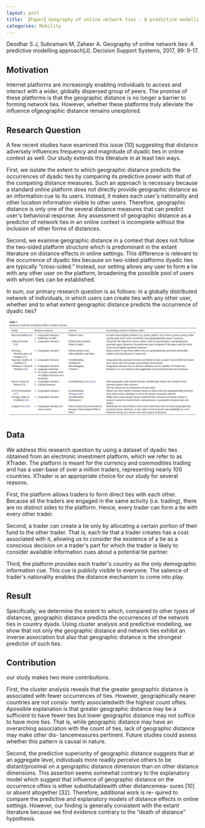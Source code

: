 ```yaml
---
layout: post
title: 【Paper】Geography of online network ties - A predictive modelling approach
categories: Mobility
---
```


Deodhar S J, Subramani M, Zaheer A. Geography of online network ties: A predictive modelling approach[J]. Decision Support Systems, 2017, 99: 9-17.

## Motivation

Internet platforms are increasingly enabling individuals to access and interact with a wider, globally dispersed group of peers. The promise of these platforms is that the geographic distance is no longer a barrier to forming network ties. However, whether these platforms truly alleviate the influence ofgeographic distance remains unexplored.

## Research Question

A few recent studies have examined this issue [10] suggesting that distance adversely influences frequency and magnitude of dyadic ties in online context as well. Our study extends this literature in at least two ways. 

First, we isolate the extent to which geographic distance predicts the occurrences of dyadic ties by comparing its predictive power with that of the competing distance measures. Such an approach is necessary because a standard online platform does not directly provide geographic distance as an information cue to its users. Instead, it makes each user's nationality and other location information visible to other users. Therefore, geographic distance is only one of the several distance measures that can predict user's behavioral response. Any assessment of geographic distance as a predictor of network ties in an online context is incomplete without the inclusion of other forms of distances. 

Second, we examine geographic distance in a context that does not follow the two-sided platform structure which is predominant in the extant literature on distance effects in online settings. This difference is relevant to the occurrence of dyadic ties because on two-sided platforms dyadic ties are typically “cross-sided.” Instead, our setting allows any user to form a tie with any other user on the platform, broadening the possible pool of users with whom ties can be established. 

In sum, our primary research question is as follows: in a globally distributed network of individuals, in which users can create ties with any other user, whether and to what extent geographic distance predicts the occurrence of dyadic ties? 

![](/img/2018-10-31-paper3.png)

## Data

We address this research question by using a dataset of dyadic ties obtained from an electronic investment platform, which we refer to as XTrader. The platform is meant for the currency and commodities trading and has a user-base of over a million traders, representing nearly 100 countries. XTrader is an appropriate choice for our study for several reasons. 

First, the platform allows traders to form direct ties with each other. Because all the traders are engaged in the same activity (i.e. trading), there are no distinct sides to the platform. Hence, every trader can form a tie with every other trader. 

Second, a trader can create a tie only by allocating a certain portion of their fund to the other trader. That is, each tie that a trader creates has a cost associated with it, allowing us to consider the existence of a tie as a conscious decision on a trader's part for which the trader is likely to consider available information cues about a potential tie partner. 

Third, the platform provides each trader's country as the only demographic information cue. This cue is publicly visible to everyone. The salience of trader's nationality enables the distance mechanism to come into play.


## Result

Specifically, we determine the extent to which, compared to other types of distances, geographic distance predicts the occurrences of the network ties in country dyads. Using cluster analysis and predictive modelling, we show that not only the geographic distance and network ties exhibit an inverse association but also that geographic distance is the strongest predictor of such ties.

## Contribution

our study makes two more contributions. 

First, the cluster analysis reveals that the greater geographic distance is associated with fewer occurrences of ties. However, geographically nearer countries are not consis- tently associatedwith the highest count ofties. Apossible explanation is that greater geographic distance may be a sufficient to have fewer ties but lower geographic distance may not suffice to have more ties. That is, while geographic distance may have an overarching association with the count of ties, lack of geographic distance may make other dis- tancemeasures pertinent. Future studies could assess whether this pattern is causal in nature. 

Second, the predictive superiority of geographic distance suggests that at an aggregate level, individuals more readily perceive others to be distant/proximal on a geographic distance dimension than on other distance dimensions. This assertion seems somewhat contrary to the explanatory model which suggest that influence of geographic distance on the occurrence ofties is either substitutablewith other distancemea- sures [10] or absent altogether [32]. Therefore, additional work is re- quired to compare the predictive and explanatory models of distance effects in online settings. However, our finding is generally consistent with the extant literature because we find evidence contrary to the “death of distance” hypothesis.
